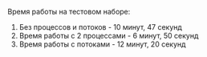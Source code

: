 Время работы на тестовом наборе:
1. Без процессов и потоков - 10 минут, 47 секунд
2. Время работы с 2 процессами - 6 минут, 50 секунд
3. Время работы с потоками - 12 минут, 20 секунд

